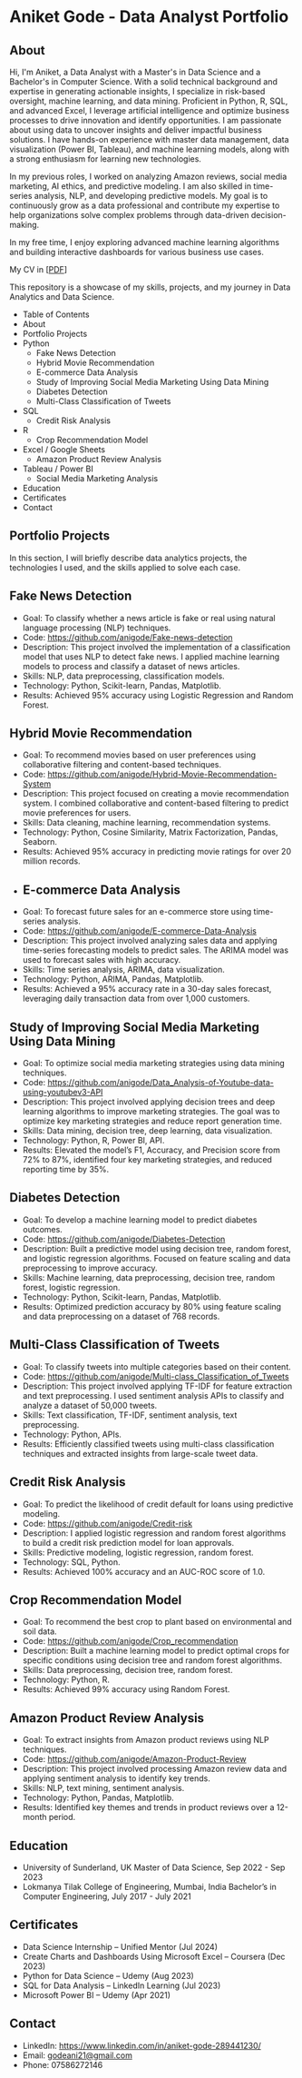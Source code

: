 # Aniket Gode - Data Analyst Portfolio
## About

Hi, I'm Aniket, a Data Analyst with a Master's in Data Science and a Bachelor's in Computer Science. With a solid technical background and expertise in generating actionable insights, I specialize in risk-based oversight, machine learning, and data mining. Proficient in Python, R, SQL, and advanced Excel, I leverage artificial intelligence and optimize business processes to drive innovation and identify opportunities. I am passionate about using data to uncover insights and deliver impactful business solutions. I have hands-on experience with master data management, data visualization (Power BI, Tableau), and machine learning models, along with a strong enthusiasm for learning new technologies.

In my previous roles, I worked on analyzing Amazon reviews, social media marketing, AI ethics, and predictive modeling. I am also skilled in time-series analysis, NLP, and developing predictive models. My goal is to continuously grow as a data professional and contribute my expertise to help organizations solve complex problems through data-driven decision-making.

In my free time, I enjoy exploring advanced machine learning algorithms and building interactive dashboards for various business use cases.

My CV in [[PDF](https://github.com/anigode/Aniket-Gode---Portfolio-/blob/main/Aniket_Gode_Data_Analyst_CV.pdf)]

This repository is a showcase of my skills, projects, and my journey in Data Analytics and Data Science.

- Table of Contents
- About
- Portfolio Projects
- Python
  - Fake News Detection
  - Hybrid Movie Recommendation
  - E-commerce Data Analysis
  - Study of Improving Social Media Marketing Using Data Mining
  - Diabetes Detection
  - Multi-Class Classification of Tweets
- SQL
  - Credit Risk Analysis
- R
  - Crop Recommendation Model
- Excel / Google Sheets
  - Amazon Product Review Analysis
- Tableau / Power BI
  - Social Media Marketing Analysis
- Education
- Certificates
- Contact
## Portfolio Projects
In this section, I will briefly describe data analytics projects, the technologies I used, and the skills applied to solve each case.

## Fake News Detection
- Goal: To classify whether a news article is fake or real using natural language processing (NLP) techniques.
- Code: https://github.com/anigode/Fake-news-detection
- Description: This project involved the implementation of a classification model that uses NLP to detect fake news. I applied machine learning models to process and classify a dataset of news articles.
- Skills: NLP, data preprocessing, classification models.
- Technology: Python, Scikit-learn, Pandas, Matplotlib.
- Results: Achieved 95% accuracy using Logistic Regression and Random Forest.
## Hybrid Movie Recommendation
- Goal: To recommend movies based on user preferences using collaborative filtering and content-based techniques.
- Code: https://github.com/anigode/Hybrid-Movie-Recommendation-System
- Description: This project focused on creating a movie recommendation system. I combined collaborative and content-based filtering to predict movie preferences for users.
- Skills: Data cleaning, machine learning, recommendation systems.
- Technology: Python, Cosine Similarity, Matrix Factorization, Pandas, Seaborn.
- Results: Achieved 95% accuracy in predicting movie ratings for over 20 million records.
- ## E-commerce Data Analysis
- Goal: To forecast future sales for an e-commerce store using time-series analysis.
- Code: https://github.com/anigode/E-commerce-Data-Analysis
- Description: This project involved analyzing sales data and applying time-series forecasting models to predict sales. The ARIMA model was used to forecast sales with high accuracy.
- Skills: Time series analysis, ARIMA, data visualization.
- Technology: Python, ARIMA, Pandas, Matplotlib.
- Results: Achieved a 95% accuracy rate in a 30-day sales forecast, leveraging daily transaction data from over 1,000 customers.
## Study of Improving Social Media Marketing Using Data Mining
- Goal: To optimize social media marketing strategies using data mining techniques.
- Code: https://github.com/anigode/Data_Analysis-of-Youtube-data-using-youtubev3-API
- Description: This project involved applying decision trees and deep learning algorithms to improve marketing strategies. The goal was to optimize key marketing strategies and reduce report generation time.
- Skills: Data mining, decision tree, deep learning, data visualization.
- Technology: Python, R, Power BI, API.
- Results: Elevated the model’s F1, Accuracy, and Precision score from 72% to 87%, identified four key marketing strategies, and reduced reporting time by 35%.
## Diabetes Detection
- Goal: To develop a machine learning model to predict diabetes outcomes.
- Code: https://github.com/anigode/Diabetes-Detection
- Description: Built a predictive model using decision tree, random forest, and logistic regression algorithms. Focused on feature scaling and data preprocessing to improve accuracy.
- Skills: Machine learning, data preprocessing, decision tree, random forest, logistic regression.
- Technology: Python, Scikit-learn, Pandas, Matplotlib.
- Results: Optimized prediction accuracy by 80% using feature scaling and data preprocessing on a dataset of 768 records.
## Multi-Class Classification of Tweets
- Goal: To classify tweets into multiple categories based on their content.
- Code: https://github.com/anigode/Multi-class_Classification_of_Tweets
- Description: This project involved applying TF-IDF for feature extraction and text preprocessing. I used sentiment analysis APIs to classify and analyze a dataset of 50,000 tweets.
- Skills: Text classification, TF-IDF, sentiment analysis, text preprocessing.
- Technology: Python, APIs.
- Results: Efficiently classified tweets using multi-class classification techniques and extracted insights from large-scale tweet data.
## Credit Risk Analysis
- Goal: To predict the likelihood of credit default for loans using predictive modeling.
- Code: https://github.com/anigode/Credit-risk
- Description: I applied logistic regression and random forest algorithms to build a credit risk prediction model for loan approvals.
- Skills: Predictive modeling, logistic regression, random forest.
- Technology: SQL, Python.
- Results: Achieved 100% accuracy and an AUC-ROC score of 1.0.
## Crop Recommendation Model
- Goal: To recommend the best crop to plant based on environmental and soil data.
- Code: https://github.com/anigode/Crop_recommendation
- Description: Built a machine learning model to predict optimal crops for specific conditions using decision tree and random forest algorithms.
- Skills: Data preprocessing, decision tree, random forest.
- Technology: Python, R.
- Results: Achieved 99% accuracy using Random Forest.
## Amazon Product Review Analysis
- Goal: To extract insights from Amazon product reviews using NLP techniques.
- Code: https://github.com/anigode/Amazon-Product-Review
- Description: This project involved processing Amazon review data and applying sentiment analysis to identify key trends.
- Skills: NLP, text mining, sentiment analysis.
- Technology: Python, Pandas, Matplotlib.
- Results: Identified key themes and trends in product reviews over a 12-month period.
## Education
- University of Sunderland, UK
Master of Data Science, Sep 2022 - Sep 2023
- Lokmanya Tilak College of Engineering, Mumbai, India
Bachelor’s in Computer Engineering, July 2017 - July 2021

## Certificates
- Data Science Internship – Unified Mentor (Jul 2024)
- Create Charts and Dashboards Using Microsoft Excel – Coursera (Dec 2023)
- Python for Data Science – Udemy (Aug 2023)
- SQL for Data Analysis – LinkedIn Learning (Jul 2023)
- Microsoft Power BI – Udemy (Apr 2021)
## Contact
- LinkedIn: https://www.linkedin.com/in/aniket-gode-289441230/
- Email: godeani21@gmail.com
- Phone: 07586272146

